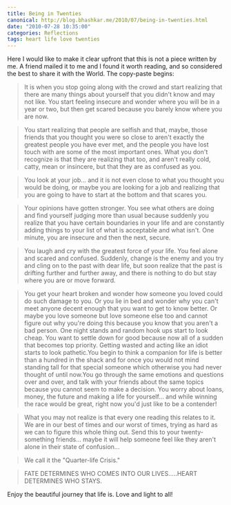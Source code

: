 ```yaml
---
title: Being in Twenties
canonical: http://blog.bhashkar.me/2010/07/being-in-twenties.html
date: "2010-07-28 10:35:00"
categories: Reflections
tags: heart life love twenties
---
```

Here I would like to make it clear upfront that this is not a piece written by me. A friend mailed it to me and I found it worth reading, and so considered the best to share it with the World. The copy-paste begins:<span class="more"></span>

>It is when you stop going along with the crowd and start realizing that there are many things about yourself that you didn't know and may not like. You start feeling insecure and wonder where you will be in a year or two, but then get scared because you barely know where you are now.

>You start realizing that people are selfish and that, maybe, those friends that you thought you were so close to aren't exactly the greatest people you have ever met, and the people you have lost touch with are some of the most important ones. What you don't recognize is that they are realizing that too, and aren't really cold, catty, mean or insincere, but that they are as confused as you.

>You look at your job... and it is not even close to what you thought you would be doing, or maybe you are looking for a job and realizing that you are going to have to start at the bottom and that scares you.

>Your opinions have gotten stronger. You see what others are doing and find yourself judging more than usual because suddenly you realize that you have certain boundaries in your life and are constantly adding things to your list of what is acceptable and what isn't. One minute, you are insecure and then the next, secure.

>You laugh and cry with the greatest force of your life. You feel alone and scared and confused. Suddenly, change is the enemy and you try and cling on to the past with dear life, but soon realize that the past is drifting further and further away, and there is nothing to do but stay where you are or move forward.

>You get your heart broken and wonder how someone you loved could do such damage to you. Or you lie in bed and wonder why you can't meet anyone decent enough that you want to get to know better. Or maybe you love someone but love someone else too and cannot figure out why you're doing this because you know that you aren't a bad person. One night stands and random hook ups start to look cheap. You want to settle down for good because now all of a sudden that becomes top priority. Getting wasted and acting like an idiot starts to look pathetic.You begin to think a companion for life is better than a hundred in the shack and for once you would not mind standing tall for that special someone which otherwise you had never thought of until now.You go through the same emotions and questions over and over, and talk with your friends about the same topics because you cannot seem to make a decision. You worry about loans, money, the future and making a life for yourself... and while winning the race would be great, right now you'd just like to be a contender!

>What you may not realize is that every one reading this relates to it. We are in our best of times and our worst of times, trying as hard as we can to figure this whole thing out. Send this to your twenty-something friends... maybe it will help someone feel like they aren't alone in their state of confusion...

>We call it the "Quarter-life Crisis."

>FATE DETERMINES WHO COMES INTO OUR LIVES.....HEART DETERMINES WHO STAYS.

Enjoy the beautiful journey that life is. Love and light to all!